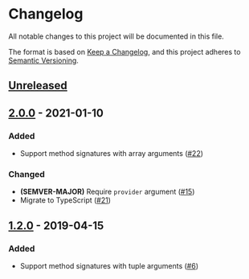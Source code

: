# Changelog

All notable changes to this project will be documented in this file.

The format is based on [Keep a Changelog](https://keepachangelog.com/en/1.0.0/),
and this project adheres to [Semantic Versioning](https://semver.org/spec/v2.0.0.html).

## [Unreleased]

## [2.0.0] - 2021-01-10

### Added

- Support method signatures with array arguments ([#22](https://github.com/MetaMask/eth-method-registry/pull/22))

### Changed

- **(SEMVER-MAJOR)** Require `provider` argument ([#15](https://github.com/MetaMask/eth-method-registry/pull/15))
- Migrate to TypeScript ([#21](https://github.com/MetaMask/eth-method-registry/pull/21))

## [1.2.0] - 2019-04-15

### Added

- Support method signatures with tuple arguments ([#6](https://github.com/MetaMask/eth-method-registry/pull/6))

[Unreleased]:https://github.com/MetaMask/eth-method-registry/compare/v2.0.0...HEAD
[2.0.0]:https://github.com/MetaMask/eth-method-registry/compare/v1.2.0...v2.0.0
[1.2.0]:https://github.com/MetaMask/eth-method-registry/compare/v1.1.0...v1.2.0
